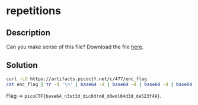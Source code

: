# repetitions

## Description

Can you make sense of this file?
Download the file [here](https://artifacts.picoctf.net/c/477/enc_flag).

## Solution

```sh
curl -LO https://artifacts.picoctf.net/c/477/enc_flag
cat enc_flag | tr -d '\n' | base64 -d | base64 -d | base64 -d | base64 -d | base64 -d | base64 -d
```

Flag -> `picoCTF{base64_n3st3d_dic0d!n8_d0wnl04d3d_de523f49}`.
